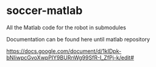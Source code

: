 # soccer-matlab
All the Matlab code for the robot in submodules

Documentation can be found here until matlab repository 

https://docs.google.com/document/d/1kIDpk-bNIiwpcGvoXwpPIY9BURnWg99SfR-I_ZfPj-k/edit#
